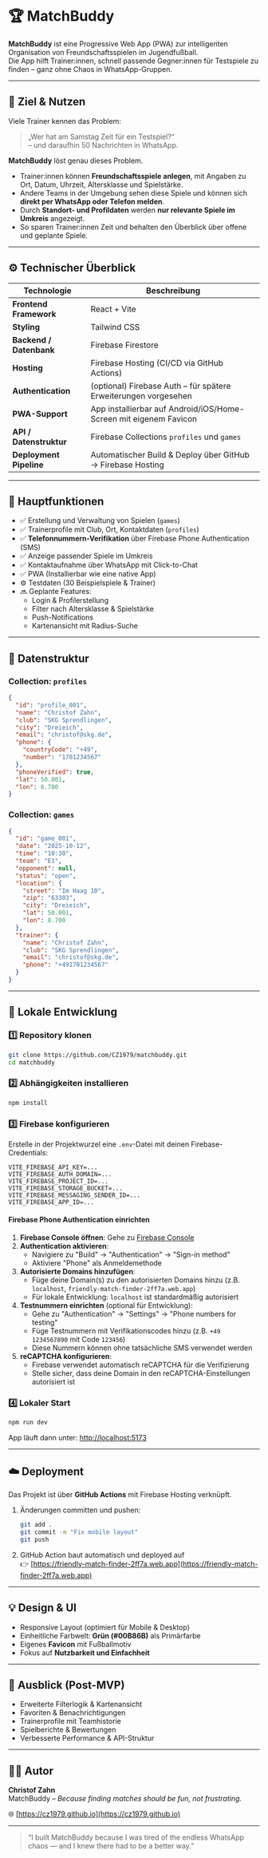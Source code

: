 # 🏆 MatchBuddy

**MatchBuddy** ist eine Progressive Web App (PWA) zur intelligenten Organisation von Freundschaftsspielen im Jugendfußball.  
Die App hilft Trainer:innen, schnell passende Gegner:innen für Testspiele zu finden – ganz ohne Chaos in WhatsApp-Gruppen.

---

## 🚀 Ziel & Nutzen

Viele Trainer kennen das Problem:  
> „Wer hat am Samstag Zeit für ein Testspiel?“  
> – und daraufhin 50 Nachrichten in WhatsApp.

**MatchBuddy** löst genau dieses Problem.

- Trainer:innen können **Freundschaftsspiele anlegen**, mit Angaben zu Ort, Datum, Uhrzeit, Altersklasse und Spielstärke.  
- Andere Teams in der Umgebung sehen diese Spiele und können sich **direkt per WhatsApp oder Telefon melden**.  
- Durch **Standort- und Profildaten** werden **nur relevante Spiele im Umkreis** angezeigt.  
- So sparen Trainer:innen Zeit und behalten den Überblick über offene und geplante Spiele.

---

## ⚙️ Technischer Überblick

| Technologie            | Beschreibung |
|------------------------|---------------|
| **Frontend Framework** | React + Vite |
| **Styling**            | Tailwind CSS |
| **Backend / Datenbank**| Firebase Firestore |
| **Hosting**            | Firebase Hosting (CI/CD via GitHub Actions) |
| **Authentication**     | (optional) Firebase Auth – für spätere Erweiterungen vorgesehen |
| **PWA-Support**        | App installierbar auf Android/iOS/Home-Screen mit eigenem Favicon |
| **API / Datenstruktur**| Firebase Collections `profiles` und `games` |
| **Deployment Pipeline**| Automatischer Build & Deploy über GitHub → Firebase Hosting |

---

## 📱 Hauptfunktionen

- ✅ Erstellung und Verwaltung von Spielen (`games`)
- ✅ Trainerprofile mit Club, Ort, Kontaktdaten (`profiles`)
- ✅ **Telefonnummern-Verifikation** über Firebase Phone Authentication (SMS)
- ✅ Anzeige passender Spiele im Umkreis
- ✅ Kontaktaufnahme über WhatsApp mit Click-to-Chat
- ✅ PWA (Installierbar wie eine native App)
- ⚙️ Testdaten (30 Beispielspiele & Trainer)
- 🔜 Geplante Features:
  - Login & Profilerstellung
  - Filter nach Altersklasse & Spielstärke
  - Push-Notifications
  - Kartenansicht mit Radius-Suche

---

## 🧩 Datenstruktur

### **Collection: `profiles`**
```json
{
  "id": "profile_001",
  "name": "Christof Zahn",
  "club": "SKG Sprendlingen",
  "city": "Dreieich",
  "email": "christof@skg.de",
  "phone": {
    "countryCode": "+49",
    "number": "1701234567"
  },
  "phoneVerified": true,
  "lat": 50.001,
  "lon": 8.700
}
```

### **Collection: `games`**
```json
{
  "id": "game_001",
  "date": "2025-10-12",
  "time": "10:30",
  "team": "E1",
  "opponent": null,
  "status": "open",
  "location": {
    "street": "Im Haag 10",
    "zip": "63303",
    "city": "Dreieich",
    "lat": 50.001,
    "lon": 8.700
  },
  "trainer": {
    "name": "Christof Zahn",
    "club": "SKG Sprendlingen",
    "email": "christof@skg.de",
    "phone": "+491701234567"
  }
}
```

---

## 🧰 Lokale Entwicklung

### 1️⃣ Repository klonen
```bash
git clone https://github.com/CZ1979/matchbuddy.git
cd matchbuddy
```

### 2️⃣ Abhängigkeiten installieren
```bash
npm install
```

### 3️⃣ Firebase konfigurieren  
Erstelle in der Projektwurzel eine `.env`-Datei mit deinen Firebase-Credentials:
```env
VITE_FIREBASE_API_KEY=...
VITE_FIREBASE_AUTH_DOMAIN=...
VITE_FIREBASE_PROJECT_ID=...
VITE_FIREBASE_STORAGE_BUCKET=...
VITE_FIREBASE_MESSAGING_SENDER_ID=...
VITE_FIREBASE_APP_ID=...
```

#### Firebase Phone Authentication einrichten

1. **Firebase Console öffnen**: Gehe zu [Firebase Console](https://console.firebase.google.com/)
2. **Authentication aktivieren**: 
   - Navigiere zu "Build" → "Authentication" → "Sign-in method"
   - Aktiviere "Phone" als Anmeldemethode
3. **Autorisierte Domains hinzufügen**:
   - Füge deine Domain(s) zu den autorisierten Domains hinzu (z.B. `localhost`, `friendly-match-finder-2ff7a.web.app`)
   - Für lokale Entwicklung: `localhost` ist standardmäßig autorisiert
4. **Testnummern einrichten** (optional für Entwicklung):
   - Gehe zu "Authentication" → "Settings" → "Phone numbers for testing"
   - Füge Testnummern mit Verifikationscodes hinzu (z.B. `+49 1234567890` mit Code `123456`)
   - Diese Nummern können ohne tatsächliche SMS verwendet werden
5. **reCAPTCHA konfigurieren**:
   - Firebase verwendet automatisch reCAPTCHA für die Verifizierung
   - Stelle sicher, dass deine Domain in den reCAPTCHA-Einstellungen autorisiert ist

### 4️⃣ Lokaler Start
```bash
npm run dev
```
App läuft dann unter: [http://localhost:5173](http://localhost:5173)

---

## ☁️ Deployment

Das Projekt ist über **GitHub Actions** mit Firebase Hosting verknüpft.

1. Änderungen committen und pushen:
   ```bash
   git add .
   git commit -m "Fix mobile layout"
   git push
   ```
2. GitHub Action baut automatisch und deployed auf  
   👉 [https://friendly-match-finder-2ff7a.web.app](https://friendly-match-finder-2ff7a.web.app)

---

## 💡 Design & UI

- Responsive Layout (optimiert für Mobile & Desktop)
- Einheitliche Farbwelt: **Grün (#00B86B)** als Primärfarbe
- Eigenes **Favicon** mit Fußballmotiv
- Fokus auf **Nutzbarkeit und Einfachheit**

---

## 🧭 Ausblick (Post-MVP)

- Erweiterte Filterlogik & Kartenansicht
- Favoriten & Benachrichtigungen
- Trainerprofile mit Teamhistorie
- Spielberichte & Bewertungen
- Verbesserte Performance & API-Struktur

---

## 👨‍💻 Autor

**Christof Zahn**  
MatchBuddy – *Because finding matches should be fun, not frustrating.*

🌐 [https://cz1979.github.io](https://cz1979.github.io)

---

> “I built MatchBuddy because I was tired of the endless WhatsApp chaos — and I knew there had to be a better way.”
